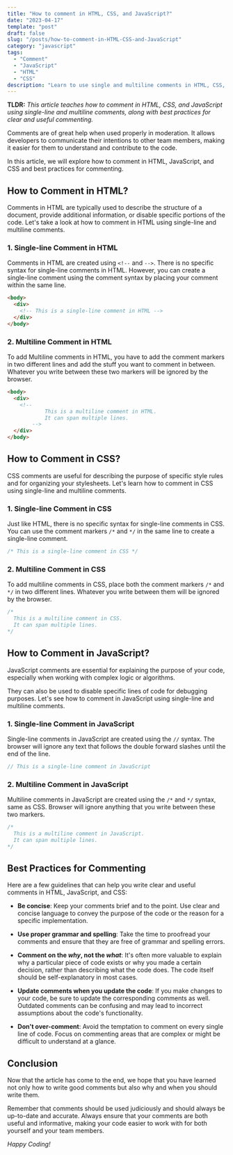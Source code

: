 ```yaml
---
title: "How to comment in HTML, CSS, and JavaScript?"
date: "2023-04-17"
template: "post"
draft: false
slug: "/posts/how-to-comment-in-HTML-CSS-and-JavaScript"
category: "javascript"
tags:
  - "Comment"
  - "JavaScript"
  - "HTML"
  - "CSS"
description: "Learn to use single and multiline comments in HTML, CSS, and JavaScript and the best practices to write clear comments."
---
```


**TLDR:** _This article teaches how to comment in HTML, CSS, and JavaScript using single-line and multiline comments, along with best practices for clear and useful commenting._

Comments are of great help when used properly in moderation. It allows developers to communicate their intentions to other team members, making it easier for them to understand and contribute to the code.

In this article, we will explore how to comment in HTML, JavaScript, and CSS and best practices for commenting.

## How to Comment in HTML?

Comments in HTML are typically used to describe the structure of a document, provide additional information, or disable specific portions of the code. Let's take a look at how to comment in HTML using single-line and multiline comments.

### 1. Single-line Comment in HTML

Comments in HTML are created using `<!--` and `-->`. There is no specific syntax for single-line comments in HTML. However, you can create a single-line comment using the comment syntax by placing your comment within the same line.

```html
<body>
  <div>
    <!-- This is a single-line comment in HTML -->
  </div>
</body>
```

### 2. Multiline Comment in HTML

To add Multiline comments in HTML, you have to add the comment markers in two different lines and add the stuff you want to comment in between. Whatever you write between these two markers will be ignored by the browser.

```html
<body>
  <div>
    <!--
            This is a multiline comment in HTML.
            It can span multiple lines.
        -->
  </div>
</body>
```

## How to Comment in CSS?

CSS comments are useful for describing the purpose of specific style rules and for organizing your stylesheets. Let's learn how to comment in CSS using single-line and multiline comments.

### 1. Single-line Comment in CSS

Just like HTML, there is no specific syntax for single-line comments in CSS. You can use the comment markers `/*` and `*/` in the same line to create a single-line comment.

```css
/* This is a single-line comment in CSS */
```

### 2. Multiline Comment in CSS

To add multiline comments in CSS, place both the comment markers `/*` and `*/` in two different lines. Whatever you write between them will be ignored by the browser.

```css
/*
  This is a multiline comment in CSS.
  It can span multiple lines.
*/
```

## How to Comment in JavaScript?

JavaScript comments are essential for explaining the purpose of your code, especially when working with complex logic or algorithms.

They can also be used to disable specific lines of code for debugging purposes. Let's see how to comment in JavaScript using single-line and multiline comments.

### 1. Single-line Comment in JavaScript

Single-line comments in JavaScript are created using the `//` syntax. The browser will ignore any text that follows the double forward slashes until the end of the line.

```javascript
// This is a single-line comment in JavaScript
```

### 2. Multiline Comment in JavaScript

Multiline comments in JavaScript are created using the `/*` and `*/` syntax, same as CSS. Browser will ignore anything that you write between these two markers.

```javascript
/*
  This is a multiline comment in JavaScript.
  It can span multiple lines.
*/
```

## Best Practices for Commenting

Here are a few guidelines that can help you write clear and useful comments in HTML, JavaScript, and CSS:

- **Be concise**: Keep your comments brief and to the point. Use clear and concise language to convey the purpose of the code or the reason for a specific implementation.

- **Use proper grammar and spelling**: Take the time to proofread your comments and ensure that they are free of grammar and spelling errors.

- **Comment on the _why_, not the _what_**: It's often more valuable to explain why a particular piece of code exists or why you made a certain decision, rather than describing what the code does. The code itself should be self-explanatory in most cases.

- **Update comments when you update the code**: If you make changes to your code, be sure to update the corresponding comments as well. Outdated comments can be confusing and may lead to incorrect assumptions about the code's functionality.

- **Don't over-comment**: Avoid the temptation to comment on every single line of code. Focus on commenting areas that are complex or might be difficult to understand at a glance.

## Conclusion

Now that the article has come to the end, we hope that you have learned not only how to write good comments but also why and when you should write them.

Remember that comments should be used judiciously and should always be up-to-date and accurate. Always ensure that your comments are both useful and informative, making your code easier to work with for both yourself and your team members.

_Happy Coding!_
